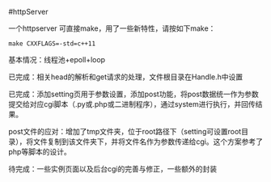 #httpServer


一个httpserver
 可直接make，用了一些新特性，请按如下make：
 ```
 make CXXFLAGS=-std=c++11
 ```
 基本情况：线程池+epoll+loop
 
 已完成：相关head的解析和get请求的处理，文件根目录在Handle.h中设置
 
 已完成：添加setting页用于参数设置，添加post功能，将post数据统一作为参数提交给对应cgi脚本（.py或.php或二进制程序），通过system进行执行，并回传结果。
 
 post文件的应对：增加了tmp文件夹，位于root路径下（setting可设置root目录），将文件复制到该文件夹下，并将文件名作为参数传递给cgi。这个方案参考了php等脚本的设计。
 
 待完成：一些实例页面以及后台cgi的完善与修正，一些额外的封装

